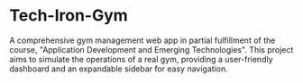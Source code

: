 # Tech-Iron-Gym
A comprehensive gym management web app in partial fulfillment of the course, "Application Development and Emerging Technologies".  This project aims to simulate the operations of a real gym, providing a user-friendly dashboard and an expandable sidebar for easy navigation.
